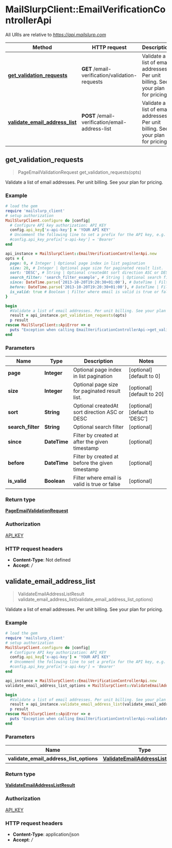# MailSlurpClient::EmailVerificationControllerApi

All URIs are relative to *https://api.mailslurp.com*

Method | HTTP request | Description
------------- | ------------- | -------------
[**get_validation_requests**](EmailVerificationControllerApi#get_validation_requests) | **GET** /email-verification/validation-requests | Validate a list of email addresses. Per unit billing. See your plan for pricing.
[**validate_email_address_list**](EmailVerificationControllerApi#validate_email_address_list) | **POST** /email-verification/email-address-list | Validate a list of email addresses. Per unit billing. See your plan for pricing.



## get_validation_requests

> PageEmailValidationRequest get_validation_requests(opts)

Validate a list of email addresses. Per unit billing. See your plan for pricing.

### Example

```ruby
# load the gem
require 'mailslurp_client'
# setup authorization
MailSlurpClient.configure do |config|
  # Configure API key authorization: API_KEY
  config.api_key['x-api-key'] = 'YOUR API KEY'
  # Uncomment the following line to set a prefix for the API key, e.g. 'Bearer' (defaults to nil)
  #config.api_key_prefix['x-api-key'] = 'Bearer'
end

api_instance = MailSlurpClient::EmailVerificationControllerApi.new
opts = {
  page: 0, # Integer | Optional page index in list pagination
  size: 20, # Integer | Optional page size for paginated result list.
  sort: 'DESC', # String | Optional createdAt sort direction ASC or DESC
  search_filter: 'search_filter_example', # String | Optional search filter
  since: DateTime.parse('2013-10-20T19:20:30+01:00'), # DateTime | Filter by created at after the given timestamp
  before: DateTime.parse('2013-10-20T19:20:30+01:00'), # DateTime | Filter by created at before the given timestamp
  is_valid: true # Boolean | Filter where email is valid is true or false
}

begin
  #Validate a list of email addresses. Per unit billing. See your plan for pricing.
  result = api_instance.get_validation_requests(opts)
  p result
rescue MailSlurpClient::ApiError => e
  puts "Exception when calling EmailVerificationControllerApi->get_validation_requests: #{e}"
end
```

### Parameters


Name | Type | Description  | Notes
------------- | ------------- | ------------- | -------------
 **page** | **Integer**| Optional page index in list pagination | [optional] [default to 0]
 **size** | **Integer**| Optional page size for paginated result list. | [optional] [default to 20]
 **sort** | **String**| Optional createdAt sort direction ASC or DESC | [optional] [default to &#39;DESC&#39;]
 **search_filter** | **String**| Optional search filter | [optional] 
 **since** | **DateTime**| Filter by created at after the given timestamp | [optional] 
 **before** | **DateTime**| Filter by created at before the given timestamp | [optional] 
 **is_valid** | **Boolean**| Filter where email is valid is true or false | [optional] 

### Return type

[**PageEmailValidationRequest**](PageEmailValidationRequest)

### Authorization

[API_KEY](../README#API_KEY)

### HTTP request headers

- **Content-Type**: Not defined
- **Accept**: */*


## validate_email_address_list

> ValidateEmailAddressListResult validate_email_address_list(validate_email_address_list_options)

Validate a list of email addresses. Per unit billing. See your plan for pricing.

### Example

```ruby
# load the gem
require 'mailslurp_client'
# setup authorization
MailSlurpClient.configure do |config|
  # Configure API key authorization: API_KEY
  config.api_key['x-api-key'] = 'YOUR API KEY'
  # Uncomment the following line to set a prefix for the API key, e.g. 'Bearer' (defaults to nil)
  #config.api_key_prefix['x-api-key'] = 'Bearer'
end

api_instance = MailSlurpClient::EmailVerificationControllerApi.new
validate_email_address_list_options = MailSlurpClient::ValidateEmailAddressListOptions.new # ValidateEmailAddressListOptions | 

begin
  #Validate a list of email addresses. Per unit billing. See your plan for pricing.
  result = api_instance.validate_email_address_list(validate_email_address_list_options)
  p result
rescue MailSlurpClient::ApiError => e
  puts "Exception when calling EmailVerificationControllerApi->validate_email_address_list: #{e}"
end
```

### Parameters


Name | Type | Description  | Notes
------------- | ------------- | ------------- | -------------
 **validate_email_address_list_options** | [**ValidateEmailAddressListOptions**](ValidateEmailAddressListOptions)|  | 

### Return type

[**ValidateEmailAddressListResult**](ValidateEmailAddressListResult)

### Authorization

[API_KEY](../README#API_KEY)

### HTTP request headers

- **Content-Type**: application/json
- **Accept**: */*


